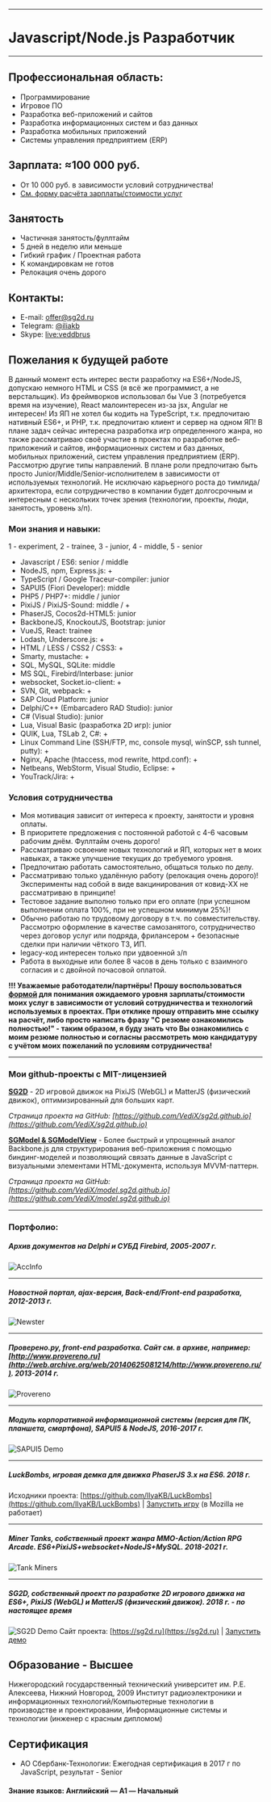 ------
# Javascript/Node.js Разработчик

------
## Профессиональная область:

* Программирование
* Игровое ПО
* Разработка веб-приложений и сайтов
* Разработка информационных систем и баз данных
* Разработка мобильных приложений
* Системы управления предприятием (ERP)

## Зарплата: ≈100 000 руб.

- От 10 000 руб. в зависимости условий сотрудничества!
- [См. форму расчёта зарплаты/стоимости услуг](https://resume.sg2d.ru/salary/)

## Занятость

- Частичная занятость/фуллтайм
- 5 дней в неделю или меньше
- Гибкий график / Проектная работа
- К командировкам не готов
- Релокация очень дорого

## Контакты:
* E-mail: [offer@sg2d.ru](mailto:offer@sg2d.ru)
* Telegram: [@iliakb](https://t.me/iliakb)
* Skype: [live:veddbrus](https://join.skype.com/invite/CpNuqHruupJ6)

## Пожелания к будущей работе

В данный момент есть интерес вести разработку на ES6+/NodeJS, допускаю немного HTML и CSS (я всё же программист, а не верстальщик). Из фреймворков использовал бы Vue 3 (потребуется время на изучение), React малоинтересен из-за jsx, Angular не интересен! Из ЯП не хотел бы кодить на TypeScript, т.к. предпочитаю нативный ES6+, и PHP, т.к. предпочитаю клиент и сервер на одном ЯП! В плане задач сейчас интересна разработка игр определенного жанра, но также рассматриваю своё участие в проектах по разработке веб-приложений и сайтов, информационных систем и баз данных, мобильных приложений, систем управления предприятием (ERP). Рассмотрю другие типы направлений. В плане роли предпочитаю быть просто Junior/Middle/Senior-исполнителем в зависимости от используемых технологий. Не исключаю карьерного роста до тимлида/архитектора, если сотрудничество в компании будет долгосрочным и интересным с нескольких точек зрения (технологии, проекты, люди, занятость, уровень з/п).

### Мои знания и навыки:

1 - experiment, 2 - trainee, 3 - junior, 4 - middle, 5 - senior

- Javascript / ES6: senior / middle
- NodeJS, npm, Express.js: +
- TypeScript / Google Traceur-compiler: junior
- SAPUI5 (Fiori Developer): middle
- PHP5 / PHP7+: middle / junior
- PixiJS / PixiJS-Sound: middle / +
- PhaserJS, Cocos2d-HTML5: junior
- BackboneJS, KnockoutJS, Bootstrap: junior
- VueJS, React: trainee
- Lodash, Underscore.js: +
- HTML / LESS / CSS2 / CSS3: +
- Smarty, mustache: +
- SQL, MySQL, SQLite: middle
- MS SQL, Firebird/Interbase: junior
- websocket, Socket.io-client: +
- SVN, Git, webpack: +
- SAP Cloud Platform: junior
- Delphi/C++ (Embarcadero RAD Studio): junior
- C# (Visual Studio): junior
- Lua, Visual Basic (разработка 2D игр): junior
- QUIK, Lua, TSLab 2, C#: +
- Linux Command Line (SSH/FTP, mc, console mysql, winSCP, ssh tunnel, putty): +
- Nginx, Apache (htaccess, mod rewrite, httpd.conf): +
- Netbeans, WebStorm, Visual Studio, Eclipse: +
- YouTrack/Jira: +

### Условия сотрудничества

* Моя мотивация зависит от интереса к проекту, занятости и уровня оплаты.
* В приоритете предложения с постоянной работой с 4-6 часовым рабочим днём. Фуллтайм очень дорого!
* Рассматриваю освоение новых технологий и ЯП, которых нет в моих навыках, а также улучшение текущих до требуемого уровня.
* Предпочитаю работать самостоятельно, общаться только по делу.
* Рассматриваю только удалённую работу (релокация очень дорого)! Эксперименты над собой в виде вакцинирования от ковид-XX не рассматриваю в принципе!
* Тестовое задание выполню только при его оплате (при успешном выполнении оплата 100%, при не успешном минимум 25%)!
* Обычно работаю по трудовому договору в т.ч. по совместительству. Рассмотрю оформление в качестве самозанятого, сотрудничество через договор услуг или подряда, фрилансером + безопасные сделки при наличии чёткого ТЗ, ИП.
* legacy-код интересен только при удвоенной з/п
* Работа в выходные или более 8 часов в день только с взаимного согласия и с двойной почасовой оплатой.

**!!! Уважаемые работодатели/партнёры! Прошу воспользоваться [формой](/salary/) для понимания ожидаемого уровня зарплаты/стоимости моих услуг в зависимости от условий сотрудничества и технологий используемых в проектах. При отклике прошу отправить мне ссылку на расчёт, либо просто написать фразу "С резюме ознакомились полностью!" - таким образом, я буду знать что Вы ознакомились с моим резюме полностью и согласны рассмотреть мою кандидатуру с учётом моих пожеланий по условиям сотрудничества!**

------
### Мои github-проекты с MIT-лицензией

**[SG2D](https://sg2d.ru)** - 2D игровой движок на PixiJS (WebGL) и MatterJS (физический движок), оптимизированный для больших карт.

*Страница проекта на GitHub: [https://github.com/VediX/sg2d.github.io](https://github.com/VediX/sg2d.github.io)*

**[SGModel & SGModelView](https://model.sg2d.ru)** - Более быстрый и упрощенный аналог Backbone.js для структурирования веб-приложения с помощью биндинг-моделей и позволяющий связать данные в JavaScript с визуальными элементами HTML-документа, используя MVVM-паттерн.

*Страница проекта на GitHub: [https://github.com/VediX/model.sg2d.github.io](https://github.com/VediX/model.sg2d.github.io)*

------
### Портфолио:

##### Архив документов на Delphi и СУБД Firebird, 2005-2007 г.
![AccInfo](/res/imgs/accinfo.jpeg)

------
##### Новостной портал, ajax-версия, Back-end/Front-end разработка, 2012-2013 г.
![Newster](/res/imgs/newster.png)

------
##### Проверено.ру, front-end разработка. Сайт см. в архиве, например: [http://www.provereno.ru](http://web.archive.org/web/20140625081214/http://www.provereno.ru/). 2013-2014 г.
![Provereno](/res/imgs/provereno.png)

------
##### Модуль корпоративной информационной системы (версия для ПК, планшета, смартфона), SAPUI5 & NodeJS, 2016-2017 г.
![SAPUI5 Demo](/res/imgs/sapui5.png)

------
##### LuckBombs, игровая демка для движка PhaserJS 3.x на ES6. 2018 г.
Исходники проекта: [https://github.com/IlyaKB/LuckBombs](https://github.com/IlyaKB/LuckBombs) | [Запустить игру](https://luckbombs.sg2d.ru) (в Mozilla не работает)

------
##### Miner Tanks, собственный проект жанра MMO-Action/Action RPG Arcade. ES6+PixiJS+websocket+NodeJS+MySQL. 2018-2021 г.
![Tank Miners](/res/imgs/game.png)

------
##### SG2D, собственный проект по разработке 2D игрового движка на ES6+, PixiJS (WebGL) и MatterJS (физический движок). 2018 г. - по настоящее время
![SG2D Demo](/res/imgs/sg2d_demo.png)
Сайт проекта: [https://sg2d.ru](https://sg2d.ru) | [Запустить демо](https://demo.sg2d.ru)

## Образование - Высшее

Нижегородский государственный технический университет им. Р.Е. Алексеева, Нижний Новгород, 2009
Институт радиоэлектроники и информационных технологий/Компьютерные технологии в производстве и проектировании, Информационные системы и технологии (инженер с красным дипломом)

## Сертификация
* АО Сбербанк-Технологии: Ежегодная сертификация в 2017 г по JavaScript, результат - Senior

#### Знание языков: Английский — A1 — Начальный